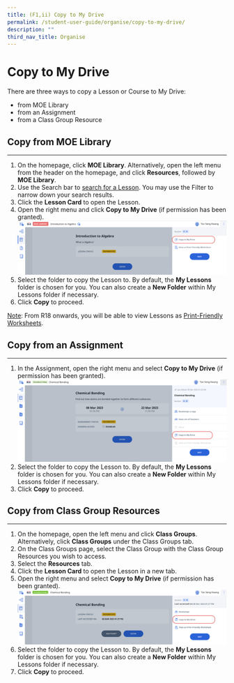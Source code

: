 ```yaml
---
title: (F1,ii) Copy to My Drive
permalink: /student-user-guide/organise/copy-to-my-drive/
description: ""
third_nav_title: Organise
---
```

<h1>Copy to My Drive</h1>

<p>There are three ways to copy a Lesson or Course to My Drive:</p>

<ul>
  <li>from MOE Library</li>
  <li>from an Assignment</li>
  <li>from a Class Group Resource</li>
</ul>

<h2>Copy from MOE Library</h2>

<hr>

<ol>
  <li>On the homepage, click <strong>MOE Library</strong>. Alternatively, open the left menu from the header on the homepage, and click <strong>Resources</strong>, followed by <strong>MOE Library</strong>.</li>
  <li>Use the Search bar to <a target="_blank" href="/student-user-guide/discover/search-for-self-study-resources/">search for a Lesson</a>. You may use the Filter to narrow down your search results.</li>
  <li>Click the <strong>Lesson Card</strong> to open the Lesson.</li>
  <li>Open the right menu and click <strong>Copy to My Drive</strong> (if permission has been granted).</li>
  <img src="/images/1Student/SS-CopyMOELibrary.png">
  <li>Select the folder to copy the Lesson to. By default, the <strong>My Lessons</strong> folder is chosen for you. You can also create a <strong>New Folder</strong> within My Lessons folder if necessary.</li>
  <li>Click <strong>Copy</strong> to proceed.</li>
</ol>

<p><u>Note</u>: From R18 onwards, you will be able to view Lessons as <a target="_blank" href="/student-user-guide/organise/view-print-friendly-worksheet/">Print-Friendly Worksheets</a>.</p>
<h2>Copy from an Assignment</h2>
<hr>
<ol>
  <li>In the Assignment, open the right menu and select <strong>Copy to My Drive</strong> (if permission has been granted).</li>
 <img src="/images/1Student/SS-CopyAssignment.png">
  <li>Select the folder to copy the Lesson to. By default, the <strong>My Lessons</strong> folder is chosen for you. You can also create a <strong>New Folder</strong> within My Lessons folder if necessary.</li>
  <li>Click <strong>Copy</strong> to proceed.</li>
</ol>

<h2 id="copy-from-class-group-resources">Copy from Class Group Resources</h2>
<hr>
<ol>
<li>On the homepage, open the left menu and click <strong>Class Groups</strong>. Alternatively, click <strong>Class Groups</strong> under the Class Groups tab.</li>
<li>On the Class Groups page, select the Class Group with the Class Group Resources you wish to access. </li>
<li>Select the <strong>Resources</strong> tab. </li>
<li>Click the <strong>Lesson Card</strong> to open the Lesson in a new tab.</li>
<li>Open the right menu and select <strong>Copy to My Drive</strong> (if permission has been granted). <img src="/images/1Student/SS-CopyClassGroupResource.png"></li>
<li>Select the folder to copy the Lesson to. By default, the <strong>My Lessons</strong> folder is chosen for you. You can also create a <strong>New Folder</strong> within My Lessons folder if necessary.</li>
<li>Click <strong>Copy</strong> to proceed.</li>
</ol>